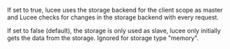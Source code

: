 If set to true, lucee uses the storage backend for the client scope as master and Lucee checks for changes in the storage backend with every request.

If set to false (default), the storage is only used as slave, lucee only initially gets the data from the storage. Ignored for storage type "memory".
